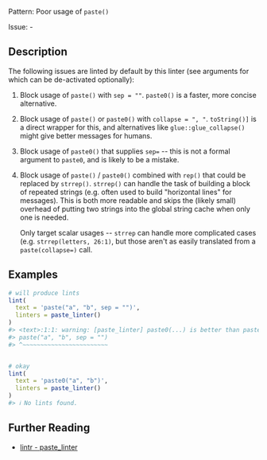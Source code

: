 Pattern: Poor usage of `paste()`

Issue: -

## Description

The following issues are linted by default by this linter  (see arguments for which can be de-activated optionally):

1. Block usage of `paste()` with `sep = ""`. `paste0()` is a faster, more concise alternative.
2. Block usage of `paste()` or `paste0()` with `collapse = ", "`. `toString()]` is a direct
   wrapper for this, and alternatives like `glue::glue_collapse()` might give better messages for humans.
3. Block usage of `paste0()` that supplies `sep=` -- this is not a formal argument to `paste0`, and
   is likely to be a mistake.
4. Block usage of `paste()` / `paste0()` combined with `rep()` that could be replaced by
   `strrep()`. `strrep()` can handle the task of building a block of repeated strings
   (e.g. often used to build "horizontal lines" for messages). This is both more readable and
   skips the (likely small) overhead of putting two strings into the global string cache when only one is needed.

   Only target scalar usages -- `strrep` can handle more complicated cases (e.g. `strrep(letters, 26:1)`,
   but those aren't as easily translated from a `paste(collapse=)` call.
   
## Examples

```r
# will produce lints
lint(
  text = 'paste("a", "b", sep = "")',
  linters = paste_linter()
)
#> <text>:1:1: warning: [paste_linter] paste0(...) is better than paste(..., sep = "").
#> paste("a", "b", sep = "")
#> ^~~~~~~~~~~~~~~~~~~~~~~~~


# okay
lint(
  text = 'paste0("a", "b")',
  linters = paste_linter()
)
#> ℹ No lints found.
```

## Further Reading

* [lintr - paste_linter](https://lintr.r-lib.org/reference/paste_linter.html)